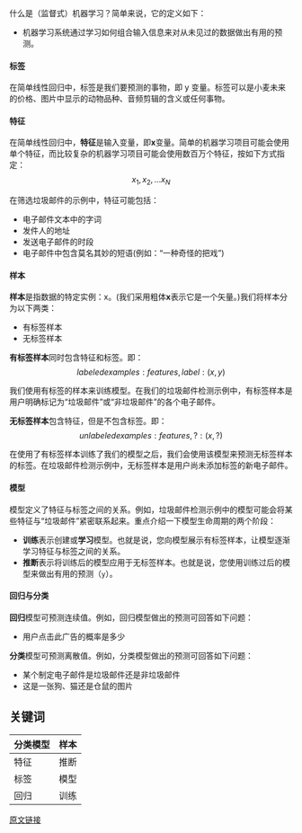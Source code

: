 什么是（监督式）机器学习？简单来说，它的定义如下：
* 机器学习系统通过学习如何组合输入信息来对从未见过的数据做出有用的预测。

#### 标签
在简单线性回归中，标签是我们要预测的事物，即 y 变量。标签可以是小麦未来的价格、图片中显示的动物品种、音频剪辑的含义或任何事物。

#### 特征
在简单线性回归中，**特征**是输入变量，即**x**变量。简单的机器学习项目可能会使用单个特征，而比较复杂的机器学习项目可能会使用数百万个特征，按如下方式指定：
$${x_1,x_2,...x_N}$$

在筛选垃圾邮件的示例中，特征可能包括：
* 电子邮件文本中的字词
* 发件人的地址
* 发送电子邮件的时段
* 电子邮件中包含莫名其妙的短语(例如：“一种奇怪的把戏”)

#### 样本
**样本**是指数据的特定实例：x。(我们采用粗体**x**表示它是一个矢量。)我们将样本分为以下两类：
* 有标签样本
* 无标签样本

**有标签样本**同时包含特征和标签。即：
$$labeled examples: {features, label}: (x, y)$$

我们使用有标签的样本来训练模型。在我们的垃圾邮件检测示例中，有标签样本是用户明确标记为“垃圾邮件”或“非垃圾邮件”的各个电子邮件。

**无标签样本**包含特征，但是不包含标签。即：
$$unlabeled examples: {features, ?}: (x, ?)$$

在使用了有标签样本训练了我们的模型之后，我们会使用该模型来预测无标签样本的标签。在垃圾邮件检测示例中，无标签样本是用户尚未添加标签的新电子邮件。

#### 模型
模型定义了特征与标签之间的关系。例如，垃圾邮件检测示例中的模型可能会将某些特征与“垃圾邮件”紧密联系起来。重点介绍一下模型生命周期的两个阶段：
* **训练**表示创建或**学习**模型。也就是说，您向模型展示有标签样本，让模型逐渐学习特征与标签之间的关系。
* **推断**表示将训练后的模型应用于无标签样本。也就是说，您使用训练过后的模型来做出有用的预测（`y`）。

#### 回归与分类
**回归**模型可预测连续值。例如，回归模型做出的预测可回答如下问题：
* 用户点击此广告的概率是多少

**分类**模型可预测离散值。例如，分类模型做出的预测可回答如下问题：
* 某个制定电子邮件是垃圾邮件还是非垃圾邮件
* 这是一张狗、猫还是仓鼠的图片

## 关键词
分类模型|样本
----|----
特征|推断
标签|模型
回归|训练



[原文链接](https://developers.google.com/machine-learning/crash-course/framing/ml-terminology)
